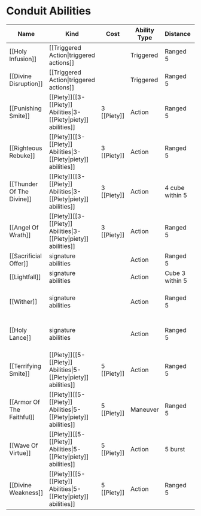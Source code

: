 # Conduit Abilities

| Name                      | Kind                                                                 | Cost        | Ability Type | Distance        | Target               |
| ------------------------- | -------------------------------------------------------------------- | ----------- | ------------ | --------------- | -------------------- |
| [[Holy Infusion]]         | [[Triggered Action\|triggered actions]]                              |             | Triggered    | Ranged 5        | 1 ally               |
| [[Divine Disruption]]     | [[Triggered Action\|triggered actions]]                              |             | Triggered    | Ranged 5        | 1 enemy              |
| [[Punishing Smite]]       | [[Piety]]\[\[3-[[Piety]] Abilities\|3-[[Piety\|piety]] abilities\]\] | 3 [[Piety]] | Action       | Ranged 5        | 1 creature or object |
| [[Righteous Rebuke]]      | [[Piety]]\[\[3-[[Piety]] Abilities\|3-[[Piety\|piety]] abilities\]\] | 3 [[Piety]] | Action       | Ranged 5        | 1 creature           |
| [[Thunder Of The Divine]] | [[Piety]]\[\[3-[[Piety]] Abilities\|3-[[Piety\|piety]] abilities\]\] | 3 [[Piety]] | Action       | 4 cube within 5 | All enemies          |
| [[Angel Of Wrath]]        | [[Piety]]\[\[3-[[Piety]] Abilities\|3-[[Piety\|piety]] abilities\]\] | 3 [[Piety]] | Action       | Ranged 5        | Special              |
| [[Sacrificial Offer]]     | signature abilities                                                  |             | Action       | Ranged 5        | 1 creature           |
| [[Lightfall]]             | signature abilities                                                  |             | Action       | Cube 3 within 5 | All enemies          |
| [[Wither]]                | signature abilities                                                  |             | Action       | Ranged 5        | 1 creature or object |
| [[Holy Lance]]            | signature abilities                                                  |             | Action       | Ranged 5        | 1 creature or object |
| [[Terrifying Smite]]      | [[Piety]]\[\[5-[[Piety]] Abilities\|5-[[Piety\|piety]] abilities\]\] | 5 [[Piety]] | Action       | Ranged 5        | 1 creature           |
| [[Armor Of The Faithful]] | [[Piety]]\[\[5-[[Piety]] Abilities\|5-[[Piety\|piety]] abilities\]\] | 5 [[Piety]] | Maneuver     | Ranged 5        | 3 allies             |
| [[Wave Of Virtue]]        | [[Piety]]\[\[5-[[Piety]] Abilities\|5-[[Piety\|piety]] abilities\]\] | 5 [[Piety]] | Action       | 5 burst         | All allies           |
| [[Divine Weakness]]       | [[Piety]]\[\[5-[[Piety]] Abilities\|5-[[Piety\|piety]] abilities\]\] | 5 [[Piety]] | Action       | Ranged 5        | 1 creature or object |
